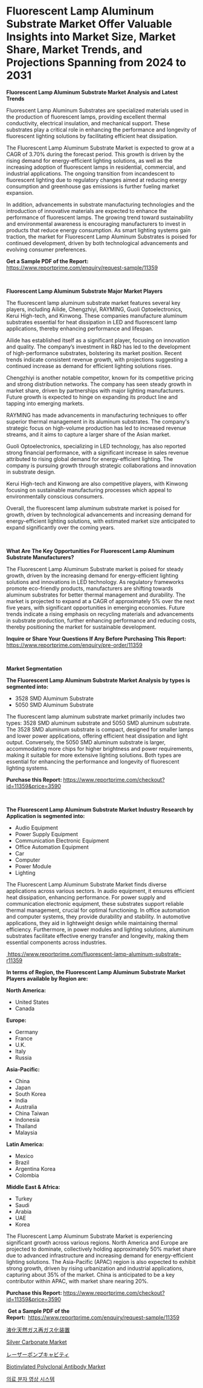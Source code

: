 <p><h1>Fluorescent Lamp Aluminum Substrate Market Offer Valuable Insights into Market Size, Market Share, Market Trends, and Projections Spanning from 2024 to 2031</h1></p><p><strong>Fluorescent Lamp Aluminum Substrate Market Analysis and Latest Trends</strong></p>
<p><p>Fluorescent Lamp Aluminum Substrates are specialized materials used in the production of fluorescent lamps, providing excellent thermal conductivity, electrical insulation, and mechanical support. These substrates play a critical role in enhancing the performance and longevity of fluorescent lighting solutions by facilitating efficient heat dissipation.</p><p>The Fluorescent Lamp Aluminum Substrate Market is expected to grow at a CAGR of 3.70% during the forecast period. This growth is driven by the rising demand for energy-efficient lighting solutions, as well as the increasing adoption of fluorescent lamps in residential, commercial, and industrial applications. The ongoing transition from incandescent to fluorescent lighting due to regulatory changes aimed at reducing energy consumption and greenhouse gas emissions is further fueling market expansion.</p><p>In addition, advancements in substrate manufacturing technologies and the introduction of innovative materials are expected to enhance the performance of fluorescent lamps. The growing trend toward sustainability and environmental awareness is encouraging manufacturers to invest in products that reduce energy consumption. As smart lighting systems gain traction, the market for Fluorescent Lamp Aluminum Substrates is poised for continued development, driven by both technological advancements and evolving consumer preferences.</p></p>
<p><strong>Get a Sample PDF of the Report:&nbsp;</strong> <a href="https://www.reportprime.com/enquiry/request-sample/11359">https://www.reportprime.com/enquiry/request-sample/11359</a></p>
<p>&nbsp;</p>
<p><strong>Fluorescent Lamp Aluminum Substrate Major Market Players</strong></p>
<p><p>The fluorescent lamp aluminum substrate market features several key players, including Ailide, Chengzhiyi, RAYMING, Guoli Optoelectronics, Kerui High-tech, and Kinwong. These companies manufacture aluminum substrates essential for heat dissipation in LED and fluorescent lamp applications, thereby enhancing performance and lifespan.</p><p>Ailide has established itself as a significant player, focusing on innovation and quality. The company’s investment in R&D has led to the development of high-performance substrates, bolstering its market position. Recent trends indicate consistent revenue growth, with projections suggesting a continued increase as demand for efficient lighting solutions rises.</p><p>Chengzhiyi is another notable competitor, known for its competitive pricing and strong distribution networks. The company has seen steady growth in market share, driven by partnerships with major lighting manufacturers. Future growth is expected to hinge on expanding its product line and tapping into emerging markets.</p><p>RAYMING has made advancements in manufacturing techniques to offer superior thermal management in its aluminum substrates. The company's strategic focus on high-volume production has led to increased revenue streams, and it aims to capture a larger share of the Asian market.</p><p>Guoli Optoelectronics, specializing in LED technology, has also reported strong financial performance, with a significant increase in sales revenue attributed to rising global demand for energy-efficient lighting. The company is pursuing growth through strategic collaborations and innovation in substrate design.</p><p>Kerui High-tech and Kinwong are also competitive players, with Kinwong focusing on sustainable manufacturing processes which appeal to environmentally conscious consumers.</p><p>Overall, the fluorescent lamp aluminum substrate market is poised for growth, driven by technological advancements and increasing demand for energy-efficient lighting solutions, with estimated market size anticipated to expand significantly over the coming years.</p></p>
<p>&nbsp;</p>
<p><strong>What Are The Key Opportunities For Fluorescent Lamp Aluminum Substrate Manufacturers?</strong></p>
<p><p>The Fluorescent Lamp Aluminum Substrate market is poised for steady growth, driven by the increasing demand for energy-efficient lighting solutions and innovations in LED technology. As regulatory frameworks promote eco-friendly products, manufacturers are shifting towards aluminum substrates for better thermal management and durability. The market is projected to expand at a CAGR of approximately 5% over the next five years, with significant opportunities in emerging economies. Future trends indicate a rising emphasis on recycling materials and advancements in substrate production, further enhancing performance and reducing costs, thereby positioning the market for sustainable development.</p></p>
<p><strong>Inquire or Share Your Questions If Any Before Purchasing This Report:</strong> <a href="https://www.reportprime.com/enquiry/pre-order/11359">https://www.reportprime.com/enquiry/pre-order/11359</a></p>
<p>&nbsp;</p>
<p><strong>Market Segmentation</strong></p>
<p><strong>The Fluorescent Lamp Aluminum Substrate Market Analysis by types is segmented into:</strong></p>
<p><ul><li>3528 SMD Aluminum Substrate</li><li>5050 SMD Aluminum Substrate</li></ul></p>
<p><p>The fluorescent lamp aluminum substrate market primarily includes two types: 3528 SMD aluminum substrate and 5050 SMD aluminum substrate. The 3528 SMD aluminum substrate is compact, designed for smaller lamps and lower power applications, offering efficient heat dissipation and light output. Conversely, the 5050 SMD aluminum substrate is larger, accommodating more chips for higher brightness and power requirements, making it suitable for more extensive lighting solutions. Both types are essential for enhancing the performance and longevity of fluorescent lighting systems.</p></p>
<p><strong>Purchase this Report:&nbsp;</strong><a href="https://www.reportprime.com/checkout?id=11359&price=3590">https://www.reportprime.com/checkout?id=11359&price=3590</a></p>
<p>&nbsp;</p>
<p><strong>The Fluorescent Lamp Aluminum Substrate Market Industry Research by Application is segmented into:</strong></p>
<p><ul><li>Audio Equipment</li><li>Power Supply Equipment</li><li>Communication Electronic Equipment</li><li>Office Automation Equipment</li><li>Car</li><li>Computer</li><li>Power Module</li><li>Lighting</li></ul></p>
<p><p>The Fluorescent Lamp Aluminum Substrate Market finds diverse applications across various sectors. In audio equipment, it ensures efficient heat dissipation, enhancing performance. For power supply and communication electronic equipment, these substrates support reliable thermal management, crucial for optimal functioning. In office automation and computer systems, they provide durability and stability. In automotive applications, they aid in lightweight design while maintaining thermal efficiency. Furthermore, in power modules and lighting solutions, aluminum substrates facilitate effective energy transfer and longevity, making them essential components across industries.</p></p>
<p><a href="https://www.reportprime.com/fluorescent-lamp-aluminum-substrate-r11359">&nbsp;https://www.reportprime.com/fluorescent-lamp-aluminum-substrate-r11359</a></p>
<p><strong>In terms of Region, the Fluorescent Lamp Aluminum Substrate Market Players available by Region are:</strong></p>
<p>
    <p> <strong> North America: </strong>
        <ul>
            <li>United States</li>
            <li>Canada</li>
        </ul>
        </p> 
    <p> <strong> Europe: </strong>
        <ul>
            <li>Germany</li>
            <li>France</li>
            <li>U.K.</li>
            <li>Italy</li>
            <li>Russia</li>
        </ul>
        </p> 
    <p> <strong> Asia-Pacific: </strong>
        <ul>
            <li>China</li>
            <li>Japan</li>
            <li>South Korea</li>
            <li>India</li>
            <li>Australia</li>
            <li>China Taiwan</li>
            <li>Indonesia</li>
            <li>Thailand</li>
            <li>Malaysia</li>
        </ul>
        </p> 
    <p> <strong> Latin America: </strong>
        <ul>
            <li>Mexico</li>
            <li>Brazil</li>
            <li>Argentina Korea</li>
            <li>Colombia</li>
        </ul>
        </p> 
    <p> <strong> Middle East & Africa: </strong>
        <ul>
            <li>Turkey</li>
            <li>Saudi</li>
            <li>Arabia</li>
            <li>UAE</li>
            <li>Korea</li>
        </ul>
    </p>
    </p>
<p><p>The Fluorescent Lamp Aluminum Substrate Market is experiencing significant growth across various regions. North America and Europe are projected to dominate, collectively holding approximately 50% market share due to advanced infrastructure and increasing demand for energy-efficient lighting solutions. The Asia-Pacific (APAC) region is also expected to exhibit strong growth, driven by rising urbanization and industrial applications, capturing about 35% of the market. China is anticipated to be a key contributor within APAC, with market share nearing 20%.</p></p>
<p><strong>Purchase this Report: </strong><a href="https://www.reportprime.com/checkout?id=11359&price=3590">https://www.reportprime.com/checkout?id=11359&price=3590</a></p>
<p>&nbsp;<strong>Get a Sample PDF of the Report:&nbsp;&nbsp;</strong><a href="https://www.reportprime.com/enquiry/request-sample/11359">https://www.reportprime.com/enquiry/request-sample/11359</a></p>
<p><strong></strong></p>
<p><p><a href="https://medium.com/@shepardelmer/lng-regasification-equipment-market-%E3%81%AF-%E3%82%B3%E3%82%B9%E3%83%88%E7%AE%A1%E7%90%86%E3%81%A8%E5%8A%B9%E7%8E%87%E5%90%91%E4%B8%8A%E3%82%92%E5%84%AA%E5%85%88%E3%81%97%E3%81%BE%E3%81%99-%E3%81%95%E3%82%89%E3%81%AB-%E5%A0%B1%E5%91%8A%E6%9B%B8%E3%81%AF%E5%B8%82%E5%A0%B4%E3%81%AE%E9%9C%80%E8%A6%81%E9%9D%A2%E3%81%A8%E4%BE%9B%E7%B5%A6%E9%9D%A2%E3%81%AE%E4%B8%A1%E6%96%B9%E3%82%92%E3%82%AB%E3%83%90%E3%83%BC%E3%81%97%E3%81%A6%E3%81%84%E3%81%BE%E3%81%99-lng-9c4210520ad7">液化天然ガス再ガス化装置</a></p><p><a href="https://medium.com/@charityrice71/the-silver-carbonate-market-prioritizes-cost-control-and-efficiency-enhancement-49872239c6b2">Silver Carbonate Market</a></p><p><a href="https://medium.com/@shepardelmer/laser-pump-cavities-market-%E3%81%AF-%E3%82%B3%E3%82%B9%E3%83%88%E7%AE%A1%E7%90%86%E3%81%A8%E5%8A%B9%E7%8E%87%E5%90%91%E4%B8%8A%E3%82%92%E5%84%AA%E5%85%88%E3%81%97%E3%81%BE%E3%81%99-%E3%81%95%E3%82%89%E3%81%AB-%E5%A0%B1%E5%91%8A%E6%9B%B8%E3%81%AF%E5%B8%82%E5%A0%B4%E3%81%AE%E9%9C%80%E8%A6%81%E9%9D%A2%E3%81%A8%E4%BE%9B%E7%B5%A6%E9%9D%A2%E3%81%AE%E4%B8%A1%E6%96%B9%E3%82%92%E3%82%AB%E3%83%90%E3%83%BC%E3%81%97%E3%81%A6%E3%81%84%E3%81%BE%E3%81%99-laser-pump-cavities-4118402d3568">レーザーポンプキャビティ</a></p><p><a href="https://github.com/MegiBogdani1953/Market-Research-Report-List-1/blob/main/biotinylated-polyclonal-antibody-market.md">Biotinylated Polyclonal Antibody Market</a></p><p><a href="https://medium.com/@christorpherpfannerstill5436/%EC%84%B8%EA%B3%84-medical-molecular-imaging-system-market-%EC%9D%80-2024%EC%97%90%EC%84%9C-2031%EB%A1%9C-%EC%97%B0%ED%8F%89%EA%B7%A0-%EC%A6%9D%EA%B0%80%EC%9C%A8%EC%9D%84-%EB%B3%B4%EC%9D%BC-%EA%B2%83%EC%9C%BC%EB%A1%9C-%EC%98%88%EC%83%81%EB%90%A9%EB%8B%88%EB%8B%A4-be7338acbbef">의료 분자 영상 시스템</a></p></p>